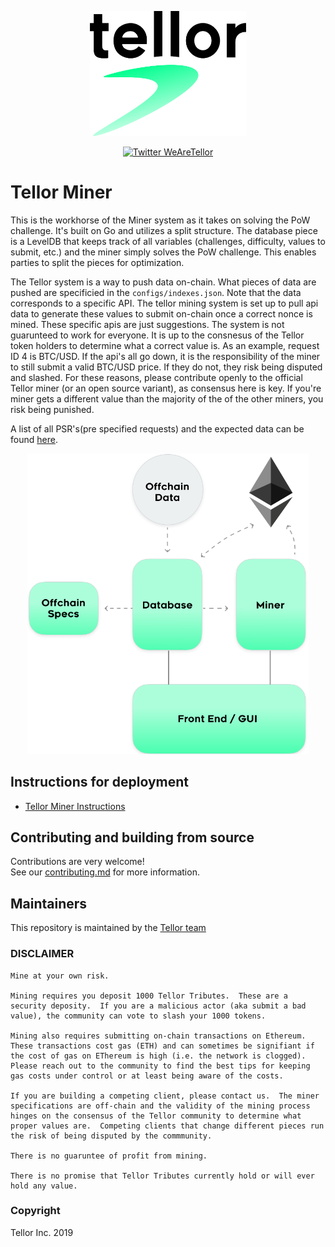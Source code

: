 
<p align="center">
  <a href='https://www.tellor.io/'>
    <img src= './assets/Tellor.png' width="250" height="200" alt='tellor.io' />
  </a>
</p>

<p align="center">
  <a href='https://twitter.com/WeAreTellor'>
    <img src= 'https://img.shields.io/twitter/url/http/shields.io.svg?style=social' alt='Twitter WeAreTellor' />
  </a>
</p>

# Tellor Miner

This is the workhorse of the Miner system as it takes on solving the PoW challenge.
It's built on Go and utilizes a split structure.  The database piece is a LevelDB that keeps track of all variables (challenges, difficulty, values to submit, etc.) and the miner simply solves the PoW challenge.  This enables parties to split the pieces for optimization.

The Tellor system is a way to push data on-chain.  What pieces of data are pushed are specificied in the `configs/indexes.json`. Note that the data corresponds to a specific API. The tellor mining system is set up to pull api data to generate these values to submit on-chain once a correct nonce is mined. These specific apis are just suggestions.  The system is not guarunteed to work for everyone.  It is up to the consnesus of the Tellor token holders to determine what a correct value is. As an example, request ID 4 is BTC/USD.  If the api's all go down, it is the responsibility of the miner to still submit a valid BTC/USD price. If they do not, they risk being disputed and slashed. For these reasons, please contribute openly to the official Tellor miner (or an open source variant), as consensus here is key.  If you're miner gets a different value than the majority of the of the other miners, you risk being punished.

A list of all PSR's(pre specified requests) and the expected data can be found [here](blob/master/pkg/tracker/psrs.go).

<p align="center">
    <img src= './assets/minerspecs.png' width="450" alt='MinerSpecs' />
</p>


## Instructions for deployment
 - [Tellor Miner Instructions](https://app.gitbook.com/@tellor-2/s/tellor-docs/miner-documentation)

## Contributing and building from source
Contributions are very welcome!<br/>
See our [contributing.md](docs/contributing.md) for more information.

## Maintainers <a name="maintainers"> </a>
This repository is maintained by the [Tellor team](https://github.com/orgs/tellor-io/people)

### DISCLAIMER
    Mine at your own risk.

    Mining requires you deposit 1000 Tellor Tributes.  These are a security deposity.  If you are a malicious actor (aka submit a bad value), the community can vote to slash your 1000 tokens.

    Mining also requires submitting on-chain transactions on Ethereum.  These transactions cost gas (ETH) and can sometimes be signifiant if the cost of gas on EThereum is high (i.e. the network is clogged).  Please reach out to the community to find the best tips for keeping gas costs under control or at least being aware of the costs.

    If you are building a competing client, please contact us.  The miner specifications are off-chain and the validity of the mining process hinges on the consensus of the Tellor community to determine what proper values are.  Competing clients that change different pieces run the risk of being disputed by the commmunity.

    There is no guaruntee of profit from mining.

    There is no promise that Tellor Tributes currently hold or will ever hold any value.


###  Copyright
Tellor Inc. 2019

